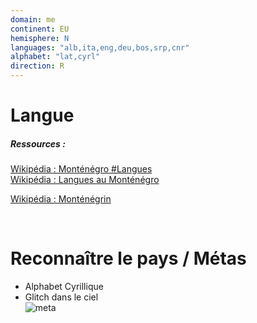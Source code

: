 ```yaml
---
domain: me
continent: EU
hemisphere: N
languages: "alb,ita,eng,deu,bos,srp,cnr"
alphabet: "lat,cyrl"
direction: R
---
```


# Langue

##### Ressources :

[Wikipédia : Monténégro #Langues](https://fr.wikipedia.org/wiki/Mont%C3%A9n%C3%A9gro#Langues)  
[Wikipédia : Langues au Monténégro](https://fr.wikipedia.org/wiki/Langues_au_Mont%C3%A9n%C3%A9gro)  

[Wikipédia : Monténégrin](https://fr.wikipedia.org/wiki/Mont%C3%A9n%C3%A9grin)  


<br/>

# Reconnaître le pays / Métas

- Alphabet Cyrillique
- Glitch dans le ciel  
  ![meta](/images/me_geoguessr.png)
